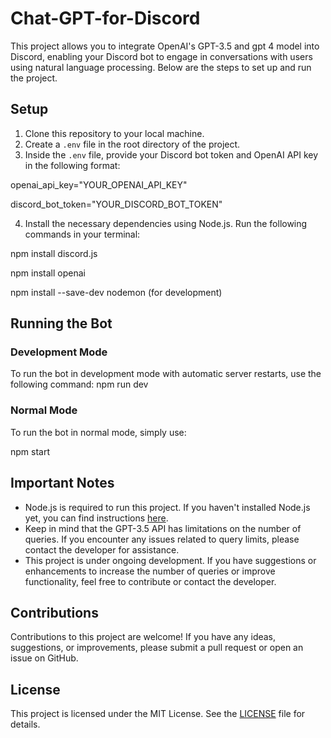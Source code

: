 # Chat-GPT-for-Discord

This project allows you to integrate OpenAI's GPT-3.5 and gpt 4 model into Discord, enabling your Discord bot to engage in conversations with users using natural language processing. Below are the steps to set up and run the project.

## Setup

1. Clone this repository to your local machine.
2. Create a `.env` file in the root directory of the project.
3. Inside the `.env` file, provide your Discord bot token and OpenAI API key in the following format:

openai_api_key="YOUR_OPENAI_API_KEY"

discord_bot_token="YOUR_DISCORD_BOT_TOKEN"


4. Install the necessary dependencies using Node.js. Run the following commands in your terminal:

npm install discord.js

npm install openai

npm install --save-dev nodemon (for development)


## Running the Bot

### Development Mode

To run the bot in development mode with automatic server restarts, use the following command:
npm run dev

### Normal Mode

To run the bot in normal mode, simply use:

npm start


## Important Notes

- Node.js is required to run this project. If you haven't installed Node.js yet, you can find instructions [here](https://nodejs.org/).
- Keep in mind that the GPT-3.5 API has limitations on the number of queries. If you encounter any issues related to query limits, please contact the developer for assistance.
- This project is under ongoing development. If you have suggestions or enhancements to increase the number of queries or improve functionality, feel free to contribute or contact the developer.

## Contributions

Contributions to this project are welcome! If you have any ideas, suggestions, or improvements, please submit a pull request or open an issue on GitHub.

## License

This project is licensed under the MIT License. See the [LICENSE](LICENSE) file for details.



